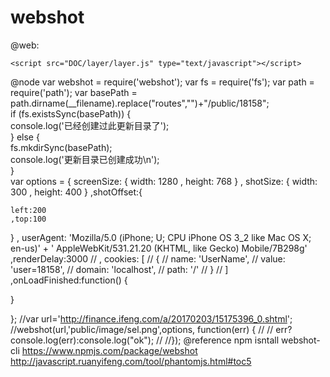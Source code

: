 # webshot
@web:
  <script src="DOC/JS/jquery-1.11.3.js" type="text/javascript"></script>
    <script src="DOC/layer/layer.js" type="text/javascript"></script>
<script type="text/javascript">
        $(function () {
            $('.layui-btn').click(function () {
                setTimeout(function () {
                    $('.layui-layer-content,.layui-layer').css('background-color', 'transparent');
                    $('.layui-layer-btn').remove();
                }, 100)
                layer.open({
                    type: 1
  , offset: 'lt' //具体配置参考：offset参数项
 , area: ['400px', '250px']
  , btn: '关闭全部'
  , shade: 0 //不显示遮罩
           });
            })
        });
        function t() {
         v={ t:  $(".layui-layer").offset().top,
           l: $(".layui-layer").offset().left,
           w: $(".layui-layer").css('width'),
           h: $(".layui-layer").css('height')
       }
       console.log(v);
        }
        </script>
@node
var webshot = require('webshot'); var fs = require('fs'); var path = require('path');
var basePath = path.dirname(__filename).replace("routes","")+"/public/18158";  
if (fs.existsSync(basePath)) {  
    console.log('已经创建过此更新目录了');  
} else {  
    fs.mkdirSync(basePath);  
    console.log('更新目录已创建成功\n');  
}  
var options = {
  screenSize: {
    width: 1280
  , height: 768
  }
, shotSize: {
    width: 300
  , height: 400
  }
,shotOffset:{
	
	left:200
	,top:100
}
, userAgent: 'Mozilla/5.0 (iPhone; U; CPU iPhone OS 3_2 like Mac OS X; en-us)'
    + ' AppleWebKit/531.21.20 (KHTML, like Gecko) Mobile/7B298g'
    ,renderDelay:3000
// , cookies: [
//      {
//        name:     'UserName',
//        value:    'user=18158',
//        domain:   'localhost',
//        path:     '/'
//      }
//    ]
      ,onLoadFinished:function() {

}
 
};
//var url='http://finance.ifeng.com/a/20170203/15175396_0.shtml';
//webshot(url,'public/image/sel.png',options, function(err) { 
// 
// err?console.log(err):console.log("ok");
// 
//}); 
@reference
npm isntall  webshot-cli 
https://www.npmjs.com/package/webshot
http://javascript.ruanyifeng.com/tool/phantomjs.html#toc5

